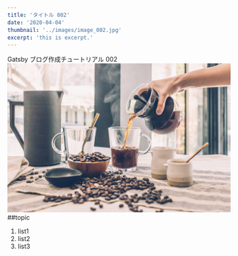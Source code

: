 ```yaml
---
title: 'タイトル 002'
date: '2020-04-04'
thumbnail: '../images/image_002.jpg'
excerpt: 'this is excerpt.'
---
```


Gatsby ブログ作成チュートリアル 002
![Sample](../images/image_002.jpg)
##topic

1. list1
2. list2
3. list3
